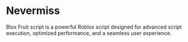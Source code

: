 # Nevermiss
Blox Fruit script is a powerful Roblox script designed for advanced script execution, optimized performance, and a seamless user experience.
